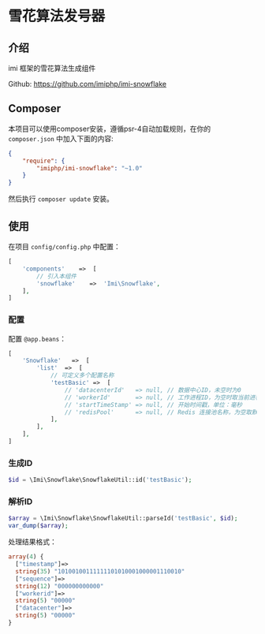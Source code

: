 # 雪花算法发号器

## 介绍

imi 框架的雪花算法生成组件

Github: <https://github.com/imiphp/imi-snowflake>

## Composer

本项目可以使用composer安装，遵循psr-4自动加载规则，在你的 `composer.json` 中加入下面的内容:

```json
{
    "require": {
        "imiphp/imi-snowflake": "~1.0"
    }
}
```

然后执行 `composer update` 安装。

## 使用

在项目 `config/config.php` 中配置：

```php
[
    'components'    =>  [
        // 引入本组件
        'snowflake'    =>  'Imi\Snowflake',
    ],
]
```

### 配置

配置 `@app.beans`：

```php
[
    'Snowflake'   =>  [
        'list'  =>  [
            // 可定义多个配置名称
            'testBasic' =>  [
                // 'datacenterId'   => null, // 数据中心ID，未空时为0
                // 'workerId'       => null, // 工作进程ID，为空时取当前进程ID
                // 'startTimeStamp' => null, // 开始时间戳，单位：毫秒
                // 'redisPool'      => null, // Redis 连接池名称，为空取默认连接池
            ],
        ],
    ],
]
```

### 生成ID

```php
$id = \Imi\Snowflake\SnowflakeUtil::id('testBasic');
```

### 解析ID

```php
$array = \Imi\Snowflake\SnowflakeUtil::parseId('testBasic', $id);
var_dump($array);
```

处理结果格式：

```php
array(4) {
  ["timestamp"]=>
  string(35) "10100100111111101010001000001110010"
  ["sequence"]=>
  string(12) "000000000000"
  ["workerid"]=>
  string(5) "00000"
  ["datacenter"]=>
  string(5) "00000"
}
```
